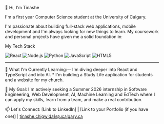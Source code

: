 
👋 Hi, I'm Tinashe 

I'm a first year Computer Science student at the University of Calgary.

I'm passionate about building full-stack web applications, mobile development and I'm always looking for new things to learn. My coursework and personal projects have given me a solid foundation in:

My Tech Stack

![React](https://img.shields.io/badge/React-61DAFB?style=for-the-badge&logo=react&logoColor=black)
![Node.js](https://img.shields.io/badge/Node.js-339933?style=for-the-badge&logo=node.js&logoColor=white)
![Python](https://img.shields.io/badge/Python-3776AB?style=for-the-badge&logo=python&logoColor=white)
![JavaScript](https://img.shields.io/badge/JavaScript-F7DF1E?style=for-the-badge&logo=javascript&logoColor=black)
![HTML5](https://img.shields.io/badge/HTML5-E34F26?style=for-the-badge&logo=html5&logoColor=white)


---

🌱  What I'm Currently Learning:-- I'm diving deeper into React and TypeScript and into AI. * I'm building a Study Life application for students and a website for my church.

🎯 My Goal: I'm actively seeking a Summer 2026 internship in Software Engineering, Web Development, AI, Machine Learning and EdTech where I can apply my skills, learn from a team, and make a real contribution.

📫 Let's Connect: [Link to LinkedIn] | [Link to your Portfolio (if you have one)] | tinashe.chigwida1@ucalgary.ca
